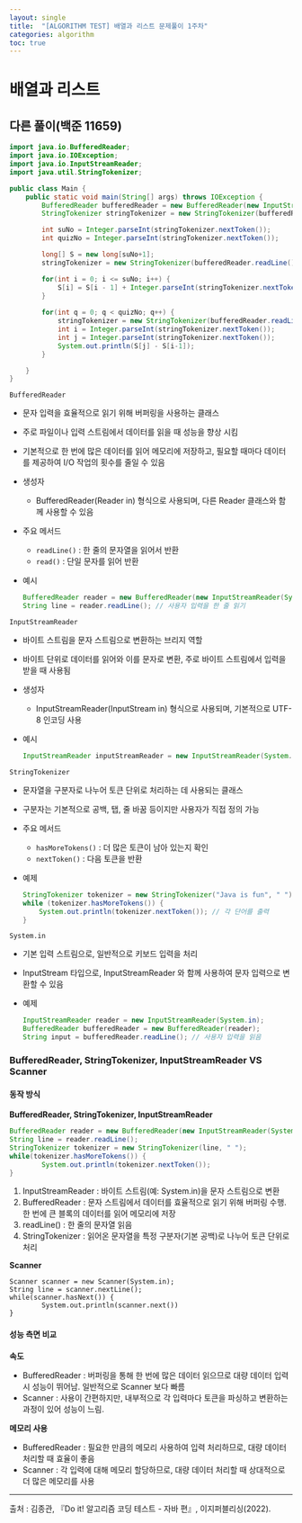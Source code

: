 ```yaml
---
layout: single
title:  "[ALGORITHM TEST] 배열과 리스트 문제풀이 1주차"
categories: algorithm
toc: true
---
```


# 배열과 리스트 

## 다른 풀이(백준 11659)

```java
import java.io.BufferedReader;
import java.io.IOException;
import java.io.InputStreamReader;
import java.util.StringTokenizer;

public class Main {
    public static void main(String[] args) throws IOException {
        BufferedReader bufferedReader = new BufferedReader(new InputStreamReader(System.in));
        StringTokenizer stringTokenizer = new StringTokenizer(bufferedReader.readLine());

        int suNo = Integer.parseInt(stringTokenizer.nextToken());
        int quizNo = Integer.parseInt(stringTokenizer.nextToken());

        long[] S = new long[suNo+1];
        stringTokenizer = new StringTokenizer(bufferedReader.readLine());

        for(int i = 0; i <= suNo; i++) {
            S[i] = S[i - 1] + Integer.parseInt(stringTokenizer.nextToken());
        }
        
        for(int q = 0; q < quizNo; q++) {
            stringTokenizer = new StringTokenizer(bufferedReader.readLine());
            int i = Integer.parseInt(stringTokenizer.nextToken());
            int j = Integer.parseInt(stringTokenizer.nextToken());
            System.out.println(S[j] - S[i-1]);
        }

    }
}

```

`BufferedReader`

- 문자 입력을 효율적으로 읽기 위해 버퍼링을 사용하는 클래스

- 주로 파일이나 입력 스트림에서 데이터를 읽을 때 성능을 향상 시킴

- 기본적으로 한 번에 많은 데이터를 읽어 메모리에 저장하고, 필요할 때마다 데이터를 제공하여 I/O 작업의 횟수를 줄일 수 있음

- 생성자

  - BufferedReader(Reader in) 형식으로 사용되며, 다른 Reader 클래스와 함께 사용할 수 있음

- 주요 메서드

  - `readLine()` : 한 줄의 문자열을 읽어서 반환
  - `read()` : 단일 문자를 읽어 반환

- 예시

  ```java
  BufferedReader reader = new BufferedReader(new InputStreamReader(System.in));
  String line = reader.readLine(); // 사용자 입력을 한 줄 읽기
  
  ```

  

`InputStreamReader`

- 바이트 스트림을 문자 스트림으로 변환하는 브리지 역할

- 바이트 단위로 데이터를 읽어와 이를 문자로 변환, 주로 바이트 스트림에서 입력을 받을 때 사용됨

- 생성자

  - InputStreamReader(InputStream in) 형식으로 사용되며, 기본적으로 UTF-8 인코딩 사용

- 예시

  ```java
  InputStreamReader inputStreamReader = new InputStreamReader(System.in);
  ```

`StringTokenizer`

- 문자열을 구분자로 나누어 토큰 단위로 처리하는 데 사용되는 클래스

- 구분자는 기본적으로 공백, 탭, 줄 바꿈 등이지만 사용자가 직접 정의 가능

- 주요 메서드

  - `hasMoreTokens()` : 더 많은 토큰이 남아 있는지 확인
  - `nextToken()` : 다음 토큰을 반환

- 예제

  ```java
  StringTokenizer tokenizer = new StringTokenizer("Java is fun", " ");
  while (tokenizer.hasMoreTokens()) {
      System.out.println(tokenizer.nextToken()); // 각 단어를 출력
  }
  ```

`System.in`

- 기본 입력 스트림으로, 일반적으로 키보드 입력을 처리

- InputStream 타입으로, InputStreamReader 와 함께 사용하여 문자 입력으로 변환할 수 있음

- 예제

  ```java
  InputStreamReader reader = new InputStreamReader(System.in);
  BufferedReader bufferedReader = new BufferedReader(reader);
  String input = bufferedReader.readLine(); // 사용자 입력을 읽음
  ```

  

### BufferedReader, StringTokenizer, InputStreamReader VS Scanner

#### 동작 방식

**BufferedReader, StringTokenizer, InputStreamReader**

```java
BufferedReader reader = new BufferedReader(new InputStreamReader(System.in));
String line = reader.readLine();
StringTokenizer tokenizer = new StringTokenizer(line, " ");
while(tokenizer.hasMoreTokens()) {
		System.out.println(tokenizer.nextToken());
}
```

1. InputStreamReader : 바이트 스트림(예: System.in)을 문자 스트림으로 변환
2. BufferedReader : 문자 스트림에서 데이터를 효율적으로 읽기 위해 버퍼링 수행. 한 번에 큰 블록의 데이터를 읽어 메모리에 저장
3. readLine() : 한 줄의 문자열 읽음
4. StringTokenizer : 읽어온 문자열을 특정 구분자(기본 공백)로 나누어 토큰 단위로 처리

**Scanner**

```
Scanner scanner = new Scanner(System.in);
String line = scanner.nextLine();
while(scanner.hasNext()) {
		System.out.println(scanner.next())
}
```

#### 성능 측면 비교

**속도**

- BufferedReader : 버퍼링을 통해 한 번에 많은 데이터 읽으므로 대량 데이터 입력 시 성능이 뛰어남. 일반적으로 Scanner 보다 빠름
- Scanner : 사용이 간편하지만, 내부적으로 각 입력마다 토큰을 파싱하고 변환하는 과정이 있어 성능이 느림.

**메모리 사용**

- BufferedReader : 필요한 만큼의 메모리 사용하여 입력 처리하므로, 대량 데이터 처리할 때 효율이 좋음
- Scanner : 각 입력에 대해 메모리 할당하므로, 대량 데이터 처리할 때 상대적으로 더 많은 메모리를 사용

---

출처 : 김종관, 『Do it! 알고리즘 코딩 테스트 - 자바 편』, 이지퍼블리싱(2022).